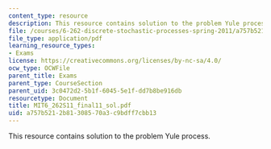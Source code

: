 ```yaml
---
content_type: resource
description: This resource contains solution to the problem Yule process.
file: /courses/6-262-discrete-stochastic-processes-spring-2011/a757b5212b81308570a3c9bdff7cbb13_MIT6_262S11_final11_sol.pdf
file_type: application/pdf
learning_resource_types:
- Exams
license: https://creativecommons.org/licenses/by-nc-sa/4.0/
ocw_type: OCWFile
parent_title: Exams
parent_type: CourseSection
parent_uid: 3c0472d2-5b1f-6045-5e1f-dd7b8be916db
resourcetype: Document
title: MIT6_262S11_final11_sol.pdf
uid: a757b521-2b81-3085-70a3-c9bdff7cbb13
---
```

This resource contains solution to the problem Yule process.